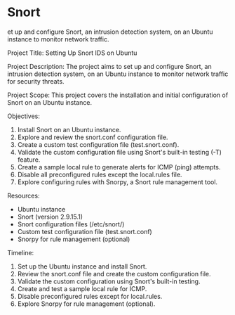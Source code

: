 # Snort
et up and configure Snort, an intrusion detection system, on an Ubuntu instance to monitor network traffic.

Project Title: Setting Up Snort IDS on Ubuntu

Project Description:
The project aims to set up and configure Snort, an intrusion detection system, on an Ubuntu instance to monitor network traffic for security threats.

Project Scope:
This project covers the installation and initial configuration of Snort on an Ubuntu instance.

Objectives:
1. Install Snort on an Ubuntu instance.
2. Explore and review the snort.conf configuration file.
3. Create a custom test configuration file (test.snort.conf).
4. Validate the custom configuration file using Snort's built-in testing (-T) feature.
5. Create a sample local rule to generate alerts for ICMP (ping) attempts.
6. Disable all preconfigured rules except the local.rules file.
7. Explore configuring rules with Snorpy, a Snort rule management tool.

Resources:
- Ubuntu instance
- Snort (version 2.9.15.1)
- Snort configuration files (/etc/snort/)
- Custom test configuration file (test.snort.conf)
- Snorpy for rule management (optional)

Timeline:
1. Set up the Ubuntu instance and install Snort.
2. Review the snort.conf file and create the custom configuration file.
3. Validate the custom configuration using Snort's built-in testing.
4. Create and test a sample local rule for ICMP.
5. Disable preconfigured rules except for local.rules.
6. Explore Snorpy for rule management (optional).
